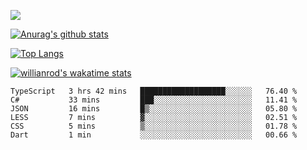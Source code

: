 <!-- <div align="center"><a href="https://app.daily.dev/bobocode"><img src="https://api.daily.dev/devcards/e055a18cb8284958ba546ef75ce2dee9.png?r=4fd" width="400" alt="Lin JinBo's Dev Card"/></a></div> -->

![](https://blog-img-1252233196.cos.ap-guangzhou.myqcloud.com/github-home.png)
     
[![Anurag's github stats](https://github-readme-stats.vercel.app/api?username=BB-Code&count_private=true&show_icons=true)](https://github.com/BB-Code/github-readme-stats)

[![Top Langs](https://github-readme-stats.vercel.app/api/top-langs/?username=BB-Code&layout=compact)](https://github.com/BB-Code/github-readme-stats)

[![willianrod's wakatime stats](https://github-readme-stats.vercel.app/api/wakatime?username=bobocode&layout=compact)](https://github.com/BB-Code/github-readme-stats)

<!--
**BB-Code/BB-Code** is a ✨ _special_ ✨ repository because its `README.md` (this file) appears on your GitHub profile.

Here are some ideas to get you started:

- 🔭 I’m currently working on ...
- 🌱 I’m currently learning ...
- 👯 I’m looking to collaborate on ...
- 🤔 I’m looking for help with ...
- 💬 Ask me about ...
- 📫 How to reach me: ...
- 😄 Pronouns: ...
- ⚡ Fun fact: ...
-->

<!--START_SECTION:waka-->

```text
TypeScript   3 hrs 42 mins   ███████████████████░░░░░░   76.40 %
C#           33 mins         ███░░░░░░░░░░░░░░░░░░░░░░   11.41 %
JSON         16 mins         █▒░░░░░░░░░░░░░░░░░░░░░░░   05.80 %
LESS         7 mins          ▓░░░░░░░░░░░░░░░░░░░░░░░░   02.51 %
CSS          5 mins          ▒░░░░░░░░░░░░░░░░░░░░░░░░   01.78 %
Dart         1 min           ░░░░░░░░░░░░░░░░░░░░░░░░░   00.66 %
```

<!--END_SECTION:waka-->



